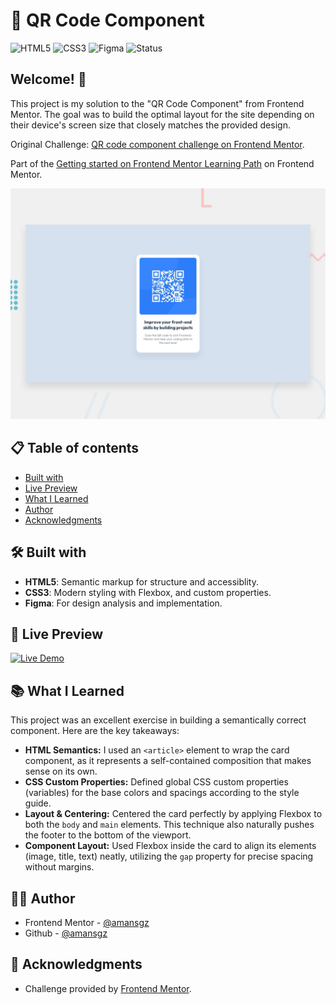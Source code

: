# 🚀 QR Code Component

![HTML5](https://img.shields.io/badge/HTML5-E34F26?style=for-the-badge&logo=html5&logoColor=white) ![CSS3](https://img.shields.io/badge/CSS3-1572B6?style=for-the-badge&logoColor=white) ![Figma](https://img.shields.io/badge/Figma-FF2D5F?style=for-the-badge&logo=figma&logoColor=white)
![Status](https://img.shields.io/badge/Status-Completed-success?style=for-the-badge)

## Welcome! 👋

This project is my solution to the "QR Code Component" from Frontend Mentor. The goal was to build the optimal layout for the site depending on their device's screen size that closely matches the provided design.

Original Challenge: [QR code component challenge on Frontend Mentor](https://www.frontendmentor.io/challenges/qr-code-component-iux_sIO_H).

Part of the [Getting started on Frontend Mentor Learning Path](https://www.frontendmentor.io/learning-paths) on Frontend Mentor.

![Design preview for the QR code component coding challenge](./design/preview.jpg)

## 📋 Table of contents

- [Built with](#-built-with)
- [Live Preview](#-live-preview)
- [What I Learned](#-what-i-learned)
- [Author](#-author)
- [Acknowledgments](#-acknowledgments)

## 🛠 Built with

- **HTML5**: Semantic markup for structure and accessiblity.
- **CSS3**: Modern styling with Flexbox, and custom properties.
- **Figma**: For design analysis and implementation.

## 🔗 Live Preview

[![Live Demo](https://img.shields.io/badge/Demo-Live-green?style=for-the-badge)](https://qr-card-solution.netlify.app)

## 📚 What I Learned

This project was an excellent exercise in building a semantically correct component. Here are the key takeaways:

- **HTML Semantics:** I used an `<article>` element to wrap the card component, as it represents a self-contained composition that makes sense on its own.
- **CSS Custom Properties:** Defined global CSS custom properties (variables) for the base colors and spacings according to the style guide.
- **Layout & Centering:** Centered the card perfectly by applying Flexbox to both the `body` and `main` elements. This technique also naturally pushes the footer to the bottom of the viewport.
- **Component Layout:** Used Flexbox inside the card to align its elements (image, title, text) neatly, utilizing the `gap` property for precise spacing without margins.

## 👩‍💻 Author

- Frontend Mentor - [@amansgz](https://www.frontendmentor.io/profile/amansgz)
- Github - [@amansgz](https://www.github.com/amansgz)

## 🙌 Acknowledgments

- Challenge provided by [Frontend Mentor](https://www.frontendmentor.io).
